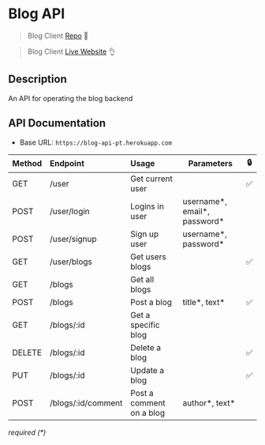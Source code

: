 # Blog API 

> Blog Client [Repo](https://github.com/paolotiu17/blog_client) 💼

> Blog Client [Live Website](https://blog-pt.netlify.app) 👌

## Description
An API for operating the blog backend 


## API Documentation
* Base URL: `https://blog-api-pt.herokuapp.com`

| Method        | Endpoint       | Usage |  Parameters| 🔒 |
| ------------- |:-------------| :-----|----| ---|
| GET      | /user | Get current user | | ✅ |
| POST      | /user/login      |   Logins in user | username*, email*, password* |
| POST | /user/signup      |    Sign up user | username*, password* |
| GET | /user/blogs |Get users blogs | | ✅|
| GET | /blogs | Get all blogs | |
| POST | /blogs | Post a blog | title*, text* | ✅|
| GET | /blogs/:id | Get a specific blog | |
| DELETE | /blogs/:id | Delete a blog| | ✅|
| PUT | /blogs/:id | Update a blog| | ✅|
| POST | /blogs/:id/comment | Post a comment on a blog| author*, text*|

*required (\*)*



